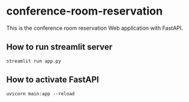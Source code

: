 # conference-room-reservation
This is the conference room reservation Web application with FastAPI.

## How to run streamlit server
`streamlit run app.py`

## How to activate FastAPI
`uvicorn main:app --reload`